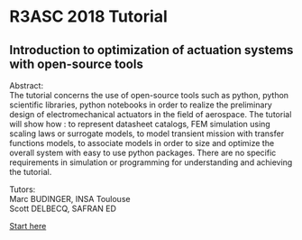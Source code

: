 # R3ASC 2018 Tutorial
## Introduction to optimization of actuation systems with open-source tools 

Abstract:   
The tutorial concerns the use of open-source tools such as python, python scientific libraries, python notebooks in order to realize the preliminary design of electromechanical actuators in the field of aerospace. The tutorial will show how : to represent datasheet catalogs, FEM simulation using scaling laws or surrogate models, to model transient mission with transfer functions models, to associate models in order to size and optimize the overall system with easy to use python packages. There are no specific requirements in simulation or programming for understanding and achieving the tutorial.

Tutors:  
Marc BUDINGER, INSA Toulouse  
Scott DELBECQ, SAFRAN ED  

[Start here](http://nbviewer.jupyter.org/github/marcbudinger/R3ASC_2018/blob/master/00_Introduction.ipynb)
